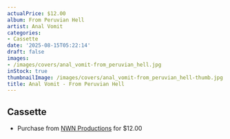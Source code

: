 ```yaml
---
actualPrice: $12.00
album: From Peruvian Hell
artist: Anal Vomit
categories:
- Cassette
date: '2025-08-15T05:22:14'
draft: false
images:
- /images/covers/anal_vomit-from_peruvian_hell.jpg
inStock: true
thumbnailImage: /images/covers/anal_vomit-from_peruvian_hell-thumb.jpg
title: Anal Vomit - From Peruvian Hell
---
```


## Cassette
* Purchase from [NWN Productions](http://shop.nwnprod.com/index.php?route=product/product&path=73&product_id=61000&sort=pd.name&order=ASC) for $12.00
